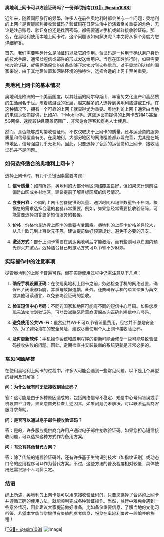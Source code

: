 **奥地利上网卡可以收验证码吗？一份详尽指南[[TG💪+ @esim1088](https://t.me/s/esim1088)]**

近年来，随着国际旅行的频繁，许多人在前往奥地利时都会关心一个问题：奥地利的上网卡是否能顺利接收验证码？验证码在日常生活中扮演着至关重要的角色，无论是注册账号、验证身份还是找回密码，都需要通过手机或邮箱接收验证码。那么，在奥地利使用本地上网卡时，这个问题该如何解决呢？本文将从多个角度为您详细解答。

首先，我们需要明确什么是验证码以及它的作用。验证码是一种用于确认用户身份的技术手段，通常以短信或邮件的形式发送给用户。当您在国外旅行时，如果需要接收验证码，就需要确保您的设备能够正常接收到这些信息。对于奥地利这样的国家来说，由于其地理位置和网络环境的独特性，选择合适的上网卡至关重要。

### 奥地利上网卡的基本情况

奥地利是欧洲的一个美丽国度，以其壮丽的阿尔卑斯山、丰富的文化遗产和高品质的生活闻名于世。随着旅游业的发展，越来越多的人选择到奥地利旅游或工作。在这种情况下，拥有一个可靠的上网卡就显得尤为重要。奥地利的上网卡通常由当地的电信运营商提供，比如A1、T-Mobile等。这些运营商提供的上网卡支持4G甚至5G网络，速度较快且覆盖范围广，非常适合游客和商务人士使用。

然而，是否能够成功接收验证码，不仅仅取决于上网卡的质量，还与运营商的服务质量和信号覆盖有关。在奥地利，大部分地区的网络覆盖都非常完善，尤其是在城市地区，信号强度几乎无死角。因此，只要选择了合适的运营商和上网卡，接收验证码并不是问题。

### 如何选择适合的奥地利上网卡？

选择上网卡时，有几个关键因素需要考虑：

1. **信号质量**：如前所述，奥地利的大部分地区网络覆盖良好，但如果您计划前往偏远山区或乡村地区，建议提前了解目标区域的信号情况。
   
2. **套餐内容**：不同的上网卡套餐提供的流量、通话时间和短信数量各不相同。根据您的需求选择合适的套餐非常重要。例如，如果您经常需要接收验证码，可能需要选择包含更多短信服务的套餐。

3. **价格**：价格也是选择上网卡的重要考量因素。奥地利的上网卡价格差异较大，从几十欧元到上百欧元不等。建议提前做好预算规划，避免不必要的开支。

4. **激活方式**：部分上网卡需要在到达奥地利后才能激活，而有些则可以在国内预先购买并激活。选择适合自己的激活方式可以节省不少麻烦。

### 实际操作中的注意事项

尽管奥地利的上网卡普遍可靠，但在实际使用过程中仍需注意以下几点：

1. **确保手机设置正确**：在使用奥地利上网卡之前，务必检查手机的网络设置，确保已关闭漫游功能，并启用数据连接。此外，还要确保手机的语言设置为英文或其他可读语言，以免影响验证码的接收。

2. **检查短信中心号码**：不同的国家和地区可能有不同的短信中心号码。如果您发现无法接收到验证码，可以尝试联系运营商客服查询正确的短信中心号码。

3. **避免使用公共Wi-Fi**：虽然公共Wi-Fi可以节省流量费用，但它并不总是安全的。为了避免潜在的安全风险，建议尽量使用个人上网卡接收验证码。

4. **及时更新软件**：手机操作系统和应用程序的更新可能会修复一些可能导致验证码接收失败的问题。因此，定期检查并安装最新的系统更新是非常必要的。

### 常见问题解答

在使用奥地利上网卡的过程中，许多人可能会遇到一些常见问题。以下是几个典型的疑问及其解答：

**问：为什么我有时无法接收到验证码？**

答：这可能是由于多种原因造成的，包括网络信号不稳定、短信中心号码错误或手机设置不当等。建议您首先检查上述因素，如果问题仍未解决，可以联系运营商客服寻求帮助。

**问：是否可以通过电子邮件接收验证码？**

答：是的，许多服务提供商允许用户通过电子邮件接收验证码。如果您担心短信接收问题，可以选择这种方式作为备用方案。

**问：有没有其他替代方案？**

答：除了传统的短信验证码外，还有许多基于生物识别技术（如指纹识别）或动态口令的应用程序可以作为替代方案。不过，这些方法的普及程度相对较低，具体使用还需根据个人习惯决定。

### 结语

综上所述，奥地利的上网卡是可以用来接收验证码的，只要您选择了合适的上网卡并遵循正确的使用方法，就能顺利完成各种验证操作。当然，旅行中难免会遇到一些意外情况，因此建议大家提前做好准备，比如备份重要信息、了解当地的文化习俗等。希望本文能为您提供有价值的参考信息，祝您在奥地利度过一段愉快的旅程！

[[TG💪+ @esim1088](https://t.me/s/esim1088) ![Image](https://i.postimg.cc/4NQfJmqS/Snipaste-2025-05-13-00-14-12.png)]